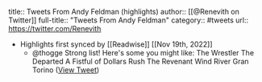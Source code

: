 title:: Tweets From Andy Feldman (highlights)
author:: [[@Renevith on Twitter]]
full-title:: "Tweets From Andy Feldman"
category:: #tweets
url:: https://twitter.com/Renevith

- Highlights first synced by [[Readwise]] [[Nov 19th, 2022]]
	- @thogge Strong list! Here's some you might like:
	  The Wrestler
	  The Departed
	  A Fistful of Dollars
	  Rush
	  The Revenant
	  Wind River
	  Gran Torino ([View Tweet](https://twitter.com/Renevith/status/1441620977419444224))